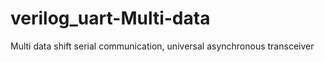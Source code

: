 # verilog_uart-Multi-data
Multi data shift serial communication, universal asynchronous transceiver
